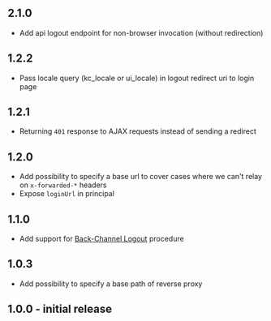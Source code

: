 ## 2.1.0

* Add api logout endpoint for non-browser invocation (without redirection)

## 1.2.2

* Pass locale query (kc_locale or ui_locale) in logout redirect uri to login page

## 1.2.1

* Returning `401` response to AJAX requests instead of sending a redirect

## 1.2.0

* Add possibility to specify a base url to cover cases where we can't relay on `x-forwarded-*` headers
* Expose `loginUrl` in principal

## 1.1.0

* Add support for [Back-Channel Logout](https://openid.net/specs/openid-connect-backchannel-1_0.html) procedure

## 1.0.3

* Add possibility to specify a base path of reverse proxy

## 1.0.0 - initial release